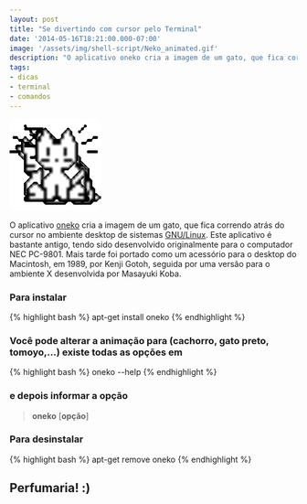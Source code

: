 ```yaml
---
layout: post
title: "Se divertindo com cursor pelo Terminal"
date: '2014-05-16T18:21:00.000-07:00'
image: '/assets/img/shell-script/Neko_animated.gif'
description: "O aplicativo oneko cria a imagem de um gato, que fica correndo  atrás do cursor no ambiente desktop de sistemas GNU/Linux."
tags:
- dicas
- terminal
- comandos
---
```

![Se divertindo com cursor pelo Terminal](/assets/img/shell-script/Neko_animated.gif "Se divertindo com cursor pelo Terminal")

O aplicativo [oneko](http://en.wikipedia.org/wiki/Neko_%28computer_program%29) cria a imagem de um gato, que fica correndo  atrás do cursor no ambiente desktop de sistemas [GNU/Linux](http://www.terminalroot.com.br/shell/). Este  aplicativo é bastante antigo, tendo sido desenvolvido originalmente para  o computador NEC PC-9801. Mais tarde foi portado como um acessório para  o desktop do Macintosh, em 1989, por Kenji Gotoh, seguida por uma  versão para o ambiente X desenvolvida por Masayuki Koba.

### Para instalar
{% highlight bash %}
apt-get install oneko
{% endhighlight %}

### Você pode alterar a animação para (cachorro, gato preto, tomoyo,…) existe todas as opções em
{% highlight bash %}
oneko --help
{% endhighlight %}

### e depois informar a opção

> __oneko__ [__opção__]


### Para desinstalar
{% highlight bash %}
apt-get remove oneko
{% endhighlight %}

## Perfumaria! :)

<script async src="https://pagead2.googlesyndication.com/pagead/js/adsbygoogle.js"></script>

<!-- Informat -->
<ins class="adsbygoogle"
 style="display:block"
 data-ad-client="ca-pub-2838251107855362"
 data-ad-slot="2327980059"
 data-ad-format="auto"
 data-full-width-responsive="true"></ins>

<script>
(adsbygoogle = window.adsbygoogle || []).push({});
</script>




